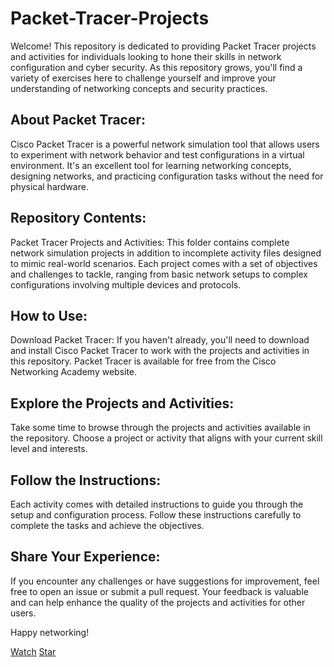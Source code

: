 # Packet-Tracer-Projects
Welcome! This repository is dedicated to providing Packet Tracer projects and activities for individuals looking to hone their skills in network configuration and cyber security. As this repository grows, you'll find a variety of exercises here to challenge yourself and improve your understanding of networking concepts and security practices.

## About Packet Tracer: 
Cisco Packet Tracer is a powerful network simulation tool that allows users to experiment with network behavior and test configurations in a virtual environment. It's an excellent tool for learning networking concepts, designing networks, and practicing configuration tasks without the need for physical hardware.

## Repository Contents:
Packet Tracer Projects and Activities: This folder contains complete network simulation projects in addition to incomplete activity files designed to mimic real-world scenarios. Each project comes with a set of objectives and challenges to tackle, ranging from basic network setups to complex configurations involving multiple devices and protocols.

## How to Use:
Download Packet Tracer: If you haven't already, you'll need to download and install Cisco Packet Tracer to work with the projects and activities in this repository. Packet Tracer is available for free from the Cisco Networking Academy website.

## Explore the Projects and Activities: 
Take some time to browse through the projects and activities available in the repository. Choose a project or activity that aligns with your current skill level and interests.

## Follow the Instructions: 
Each activity comes with detailed instructions to guide you through the setup and configuration process. Follow these instructions carefully to complete the tasks and achieve the objectives.

## Share Your Experience: 
If you encounter any challenges or have suggestions for improvement, feel free to open an issue or submit a pull request. Your feedback is valuable and can help enhance the quality of the projects and activities for other users.

Happy networking!

<a class="github-button" href="https://github.com/Carson2001/Packet-Tracer-Projects/subscription" data-color-scheme="no-preference: light; light: light; dark: dark;" data-icon="octicon-eye" data-size="large" aria-label="Watch Carson2001/Packet-Tracer-Projects on GitHub">Watch</a>
<a class="github-button" href="https://github.com/Carson2001/Packet-Tracer-Projects" data-color-scheme="no-preference: light; light: light; dark: dark_dimmed;" data-icon="octicon-star" data-size="large" data-show-count="true" aria-label="Star Carson2001/Packet-Tracer-Projects on GitHub">Star</a>
